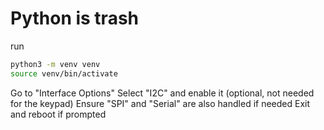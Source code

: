 # Python is trash


run 
```bash
python3 -m venv venv
source venv/bin/activate
```

Go to "Interface Options"
Select "I2C" and enable it (optional, not needed for the keypad)
Ensure "SPI" and "Serial" are also handled if needed
Exit and reboot if prompted



